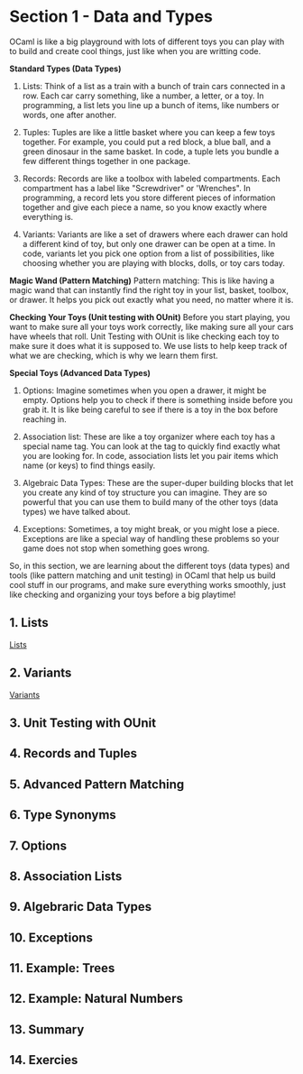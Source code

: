 # Section 1 - Data and Types

OCaml is like a big playground with lots of different toys you can play with to build and create cool things, just like when you are writting code.

**Standard Types (Data Types)**
1. Lists: Think of a list as a train with a bunch of train cars connected in a row. Each car carry something, like a number, a letter, or a toy. In programming, a list lets you line up a bunch of items, like numbers or words, one after another.

2. Tuples: Tuples are like a little basket where you can keep a few toys together. For example, you could put a red block, a blue ball, and a green dinosaur in the same basket. In code, a tuple lets you bundle a few different things together in one package.

3. Records: Records are like a toolbox with labeled compartments. Each compartment has a label like "Screwdriver" or 'Wrenches". In programming, a record lets you store different pieces of information together and give each piece a name, so you know exactly where everything is.

4. Variants: Variants are like a set of drawers where each drawer can hold a different kind of toy, but only one drawer can be open at a time. In code, variants let you pick one option from a list of possibilities, like choosing whether you are playing with blocks, dolls, or toy cars today.

**Magic Wand (Pattern Matching)**
Pattern matching: This is like having a magic wand that can instantly find the right toy in your list, basket, toolbox, or drawer. It helps you pick out exactly what you need, no matter where it is.

**Checking Your Toys (Unit testing with OUnit)**
Before you start playing, you want to make sure all your toys work correctly, like making sure all your cars have wheels that roll. Unit Testing with OUnit is like checking each toy to make sure it does what it is supposed to. We use lists to help keep track of what we are checking, which is why we learn them first.

**Special Toys (Advanced Data Types)**
1. Options: Imagine sometimes when you open a drawer, it might be empty. Options help you to check if there is something inside before you grab it. It is like being careful to see if there is a toy in the box before reaching in.

2. Association list: These are like a toy organizer where each toy has a special name tag. You can look at the tag to quickly find exactly what you are looking for. In code, association lists let you pair items which name (or keys) to find things easily.

3. Algebraic Data Types: These are the super-duper building blocks that let you create any kind of toy structure you can imagine. They are so powerful that you can use them to build many of the other toys (data types) we have talked about.

4. Exceptions: Sometimes, a toy might break, or you might lose a piece. Exceptions are like a special way of handling these problems so your game does not stop when something goes wrong.

So, in this section, we are learning about the different toys (data types) and tools (like pattern matching and unit testing) in OCaml that help us build cool stuff in our programs, and make sure everything works smoothly, just like checking and organizing your toys before a big playtime!

## 1. Lists
[Lists](list.md)

## 2. Variants
[Variants](variants.md)

## 3. Unit Testing with OUnit

## 4. Records and Tuples

## 5. Advanced Pattern Matching

## 6. Type Synonyms

## 7. Options

## 8. Association Lists

## 9. Algebraric Data Types

## 10. Exceptions

## 11. Example: Trees

## 12. Example: Natural Numbers

## 13. Summary

## 14. Exercies